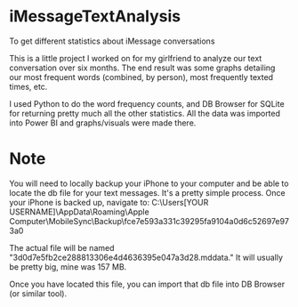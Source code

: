 # iMessageTextAnalysis
To get different statistics about iMessage conversations

This is a little project I worked on for my girlfriend to analyze our text conversation over six months.
The end result was some graphs detailing our most frequent words (combined, by person), most frequently texted times, etc.

I used Python to do the word frequency counts, and DB Browser for SQLite for returning pretty much all the other statistics. All the data was imported into Power BI and graphs/visuals were made there.

# Note
You will need to locally backup your iPhone to your computer and be able to locate the db file for your text messages. It's a pretty simple process. Once your iPhone is backed up, navigate to:
C:\Users\[YOUR USERNAME]\AppData\Roaming\Apple Computer\MobileSync\Backup\fce7e593a331c39295fa9104a0d6c52697e973a0

The actual file will be named "3d0d7e5fb2ce288813306e4d4636395e047a3d28.mddata."
It will usually be pretty big, mine was 157 MB.

Once you have located this file, you can import that db file into DB Browser (or similar tool).
